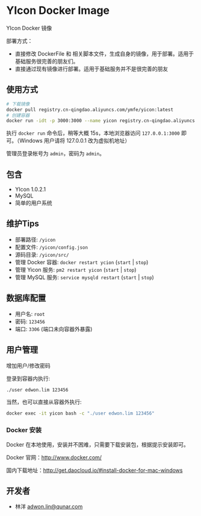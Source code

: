 # YIcon Docker Image

YIcon Docker 镜像

部署方式：
* 直接修改 DockerFile 和 相关脚本文件，生成自身的镜像，用于部署。适用于基础服务很完善的朋友们。
* 直接通过现有镜像进行部署。适用于基础服务并不是很完善的朋友

## 使用方式

```bash
# 下载镜像
docker pull registry.cn-qingdao.aliyuncs.com/ymfe/yicon:latest
# 创建容器
docker run -idt -p 3000:3000 --name yicon registry.cn-qingdao.aliyuncs.com/ymfe/yicon
```

执行 `docker run` 命令后，稍等大概 15s，本地浏览器访问 `127.0.0.1:3000` 即可。（Windows 用户请将 127.0.0.1 改为虚拟机地址）

管理员登录帐号为 `admin`，密码为 `admin`。


## 包含

* YIcon 1.0.2.1
* MySQL
* 简单的用户系统

## 维护Tips

* 部署路径: `/yicon`
* 配置文件: `/yicon/config.json`
* 源码目录: `/yicon/src/`
* 管理 Docker 容器: `docker restart ycion` (`start` | `stop`)
* 管理 Yicon 服务: `pm2 restart yicon` (`start` | `stop`)
* 管理 MySQL 服务: `service mysqld restart` (`start` | `stop`)

## 数据库配置

* 用户名: `root`
* 密码: `123456`
* 端口: `3306` (端口未向容器外暴露)

## 用户管理

增加用户/修改密码

登录到容器内执行:

```bash
./user edwon.lim 123456
```

当然，也可以直接从容器外执行:

```bash
docker exec -it yicon bash -c "./user edwon.lim 123456"
```

### Docker 安装

Docker 在本地使用，安装并不困难，只需要下载安装包，根据提示安装即可。

Docker 官网：<http://www.docker.com/>

国内下载地址：<http://get.daocloud.io/#install-docker-for-mac-windows>

## 开发者

* 林洋 <adwon.lin@qunar.com>
